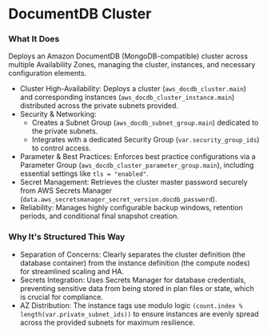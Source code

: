 # DocumentDB Cluster

### What It Does

Deploys an Amazon DocumentDB (MongoDB-compatible) cluster across multiple Availability Zones, managing the cluster, instances, and necessary configuration elements.

- Cluster High-Availability: Deploys a cluster (`aws_docdb_cluster.main`) and corresponding instances (`aws_docdb_cluster_instance.main`) distributed across the private subnets provided.
- Security & Networking:
  - Creates a Subnet Group (`aws_docdb_subnet_group.main`) dedicated to the private subnets.
  - Integrates with a dedicated Security Group (`var.security_group_ids`) to control access.
- Parameter & Best Practices: Enforces best practice configurations via a Parameter Group (`aws_docdb_cluster_parameter_group.main`), including essential settings like `tls = "enabled"`.
- Secret Management: Retrieves the cluster master password securely from AWS Secrets Manager (`data.aws_secretsmanager_secret_version.docdb_password`).
- Reliability: Manages highly configurable backup windows, retention periods, and conditional final snapshot creation.

### Why It's Structured This Way

- Separation of Concerns: Clearly separates the cluster definition (the database container) from the instance definition (the compute nodes) for streamlined scaling and HA.
- Secrets Integration: Uses Secrets Manager for database credentials, preventing sensitive data from being stored in plan files or state, which is crucial for compliance.
- AZ Distribution: The instance tags use modulo logic `(count.index % length(var.private_subnet_ids))` to ensure instances are evenly spread across the provided subnets for maximum resilience.
